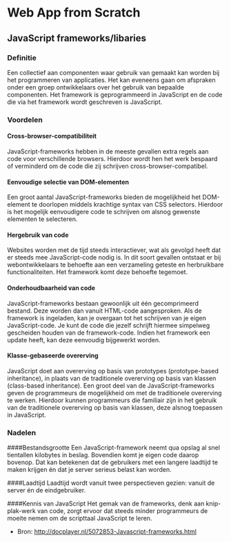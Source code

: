 # Web App from Scratch

## JavaScript frameworks/libaries

### Definitie
Een collectief aan componenten waar gebruik van gemaakt kan worden bij het programmeren van applicaties. Het kan eveneens gaan om afspraken onder een groep ontwikkelaars over het gebruik van bepaalde componenten. Het framework is geprogrammeerd in JavaScript en de code die via het framework wordt geschreven is JavaScript.

### Voordelen

#### Cross-browser-compatibiliteit
JavaScript-frameworks hebben in de meeste gevallen extra regels aan code voor verschillende browsers. Hierdoor wordt hen het werk bespaard of verminderd om de code die zij schrijven cross-browser-compatibel.

#### Eenvoudige selectie van DOM-elementen 
Een groot aantal JavaScript-frameworks bieden de mogelijkheid het DOM-element te doorlopen middels krachtige syntax van CSS selectors. Hierdoor is het mogelijk eenvoudigere code te schrijven om alsnog gewenste elementen te selecteren.

#### Hergebruik van code 
Websites worden met de tijd steeds interactiever, wat als gevolgd heeft dat er steeds mee JavaScript-code nodig is. In dit soort gevallen ontstaat er bij webontwikkelaars te behoefte aan een verzameling geteste en herbruikbare functionaliteiten. Het framework komt deze behoefte tegemoet.

#### Onderhoudbaarheid van code 
JavaScript-frameworks bestaan gewoonlijk uit één gecomprimeerd bestand. Deze worden dan vanuit HTML-code aangesproken. Als de framework is ingeladen, kan je overgaan tot het schrijven van je eigen JavaScript-code. Je kunt de code die jezelf schrijft hiermee simpelweg gescheiden houden van de framework-code. Indien het framework een update heeft, kan deze eenvoudig bijgewerkt worden.

#### Klasse-gebaseerde overerving
JavaScript doet aan overerving op basis van prototypes (prototype-based inheritance), in plaats van de traditionele overerving op basis van klassen (class-based inheritance). Een groot deel van de JavaScript-frameworks geven de programmeurs de mogelijkheid om met de traditionele overerving te werken. Hierdoor kunnen programmeurs die familiair zijn in het gebruik van de traditionele overerving op basis van klassen, deze alsnog toepassen in JavaScript.

### Nadelen

####Bestandsgrootte
Een JavaScript-framework neemt qua opslag al snel tientallen kilobytes in beslag. Bovendien komt je eigen code daarop bovenop. Dat kan betekenen dat de gebruikers met een langere laadtijd te maken krijgen én dat je server serieus belast kan worden.

####Laadtijd
Laadtijd wordt vanuit twee perspectieven gezien: vanuit de server én de eindgebruiker. 

####Kennis van JavaScript
Het gemak van de frameworks, denk aan knip-plak-werk van code, zorgt ervoor dat steeds minder programmeurs de moeite nemen om de scripttaal JavaScript te leren.



- Bron: http://docplayer.nl/5072853-Javascript-frameworks.html
